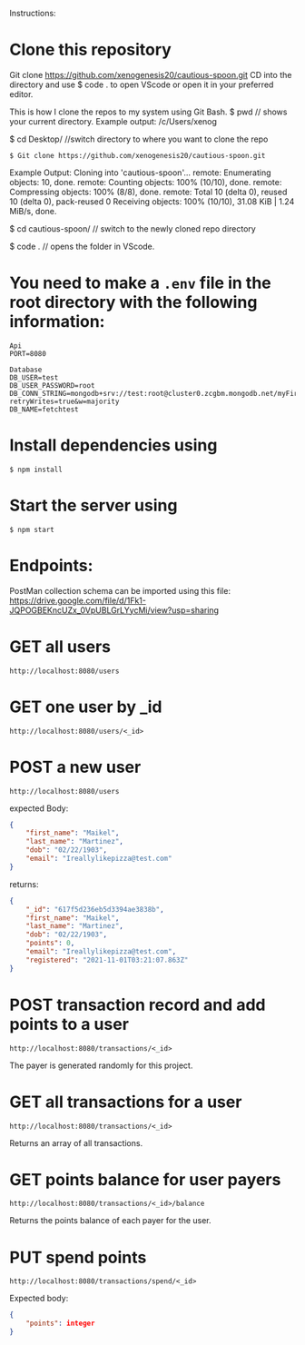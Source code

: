 Instructions: 

# Clone this repository
Git clone https://github.com/xenogenesis20/cautious-spoon.git
CD into the directory and use $ code .  to open VScode or open it in your preferred editor. 

This is how I clone the repos to my system using Git Bash. 
$ pwd    // shows your current directory. 
Example output: /c/Users/xenog

$ cd Desktop/     //switch directory to where you want to clone the repo
```
$ Git clone https://github.com/xenogenesis20/cautious-spoon.git 
```
Example Output: 
Cloning into 'cautious-spoon'...
remote: Enumerating objects: 10, done.
remote: Counting objects: 100% (10/10), done.
remote: Compressing objects: 100% (8/8), done.
remote: Total 10 (delta 0), reused 10 (delta 0), pack-reused 0
Receiving objects: 100% (10/10), 31.08 KiB | 1.24 MiB/s, done.


$ cd cautious-spoon/    // switch to the newly cloned repo directory

$ code .    // opens the folder in VScode. 


# You need to make a `.env` file in the root directory with the following information:
```
Api
PORT=8080

Database
DB_USER=test
DB_USER_PASSWORD=root
DB_CONN_STRING=mongodb+srv://test:root@cluster0.zcgbm.mongodb.net/myFirstDatabase?retryWrites=true&w=majority
DB_NAME=fetchtest
```


# Install dependencies using
```
$ npm install
```
# Start the server using 
```
$ npm start
```
# Endpoints: 
PostMan collection schema can be imported using this file:
https://drive.google.com/file/d/1Fk1-JQPOGBEKncUZx_0VpUBLGrLYycMi/view?usp=sharing

# GET all users
```
http://localhost:8080/users
```
# GET one user by _id
```
http://localhost:8080/users/<_id>
```
# POST a new user
```
http://localhost:8080/users
```
expected Body:
```json
{
    "first_name": "Maikel",
    "last_name": "Martinez",
    "dob": "02/22/1903",
    "email": "Ireallylikepizza@test.com"
}
```
returns:
```json
{
    "_id": "617f5d236eb5d3394ae3838b",
    "first_name": "Maikel",
    "last_name": "Martinez",
    "dob": "02/22/1903",
    "points": 0,
    "email": "Ireallylikepizza@test.com",
    "registered": "2021-11-01T03:21:07.863Z"
}
```
# POST transaction record and add points to a user
```
http://localhost:8080/transactions/<_id>
```
The payer is generated randomly for this project.

# GET all transactions for a user
```
http://localhost:8080/transactions/<_id>
```
Returns an array of all transactions.

# GET points balance for user payers
```
http://localhost:8080/transactions/<_id>/balance
```
Returns the points balance of each payer for the user.

# PUT spend points
```
http://localhost:8080/transactions/spend/<_id>
```
Expected body: 
```json
{
    "points": integer
}
```
